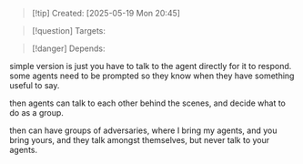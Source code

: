 
>[!tip] Created: [2025-05-19 Mon 20:45]

>[!question] Targets: 

>[!danger] Depends: 

simple version is just you have to talk to the agent directly for it to respond.
some agents need to be prompted so they know when they have something useful to say.

then agents can talk to each other behind the scenes, and decide what to do as a group.

then can have groups of adversaries, where I bring my agents, and you bring yours, and they talk amongst themselves, but never talk to your agents.